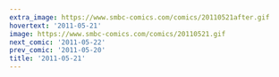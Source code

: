 ```yaml
---
extra_image: https://www.smbc-comics.com/comics/20110521after.gif
hovertext: '2011-05-21'
image: https://www.smbc-comics.com/comics/20110521.gif
next_comic: '2011-05-22'
prev_comic: '2011-05-20'
title: '2011-05-21'
---
```


